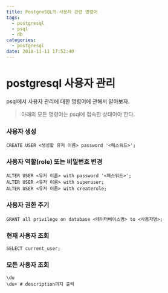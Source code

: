 ```yaml
---
title: PostgreSQL의 사용자 관련 명령어
tags:
  - postgresql
  - psql
  - db
categories:
  - postgresql
date: 2018-11-11 17:52:40
---
```


# postgresql 사용자 관리

psql에서 사용자 관리에 대한 명령어에 관해서 알아보자. 

> 아래의 모든 명령어는 psql에 접속한 상태여야 한다.

### 사용자 생성

```postgresql
CREATE USER <생성할 유저 이름> password '<패스워드>';
```



### 사용자 역할(role) 또는 비밀번호 변경

```psql
ALTER USER <유저 이름> with password '<패스워드>';
ALTER USER <유저 이름> with superuser;
ALTER USER <유저 이름> with createrole;
```



### 사용자 권한 주기

```psql
GRANT all privilege on database <데이터베이스명> to <사용자명>;
```



### 현재 사용자 조회

```psql
SELECT current_user;
```



### 모든 사용자 조회

```psql
\du
\du+ # description까지 출력
```



